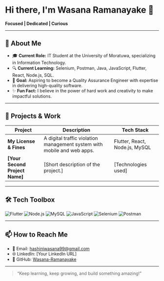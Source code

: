 # Hi there, I'm Wasana Ramanayake 👋

**Focused | Dedicated | Curious**

---

## 🌟 About Me
- 🎓 **Current Role:** IT Student at the University of Moratuwa, specializing in Information Technology.
- 🔍 **Current Learning:** Selenium, Postman, Java, JavaScript, Flutter, React, Node.js, SQL.
- 🌱 **Goal:** Aspiring to become a Quality Assurance Engineer with expertise in delivering high-quality software.
- ✨ **Fun Fact:** I believe in the power of hard work and creativity to make impactful solutions.

---

## 🚀 Projects & Work

| **Project**          | **Description**                                                                 | **Tech Stack**                      |
|-----------------------|---------------------------------------------------------------------------------|-------------------------------------|
| **My License & Fines**| A digital traffic violation management system with mobile and web apps.         | Flutter, React, Node.js, MySQL      |
| **[Your Second Project Name]** | [Short description of the project.]                                       | [Technologies used]                 |

---

## 🛠️ Tech Toolbox

![Flutter](https://img.shields.io/badge/-Flutter-02569B?logo=flutter&logoColor=white)
![Node.js](https://img.shields.io/badge/-Node.js-339933?logo=node.js&logoColor=white)
![MySQL](https://img.shields.io/badge/-MySQL-4479A1?logo=mysql&logoColor=white)
![JavaScript](https://img.shields.io/badge/-JavaScript-F7DF1E?logo=javascript&logoColor=black)
![Selenium](https://img.shields.io/badge/-Selenium-43B02A?logo=selenium&logoColor=white)
![Postman](https://img.shields.io/badge/-Postman-FF6C37?logo=postman&logoColor=white)

---

## 📫 How to Reach Me
- 📧 Email: [hashiniwasana99@gmail.com](mailto:hashiniwasana99@gmail.com)
- 🌐 LinkedIn: [Your LinkedIn URL]
- 🌟 GitHub: [Wasana-Ramanayake](https://github.com/Wasana-Ramanayake)

---

> “Keep learning, keep growing, and build something amazing!”
